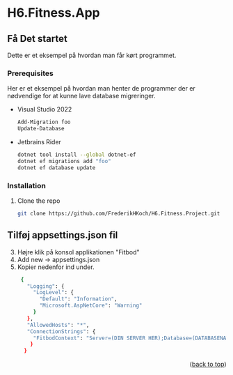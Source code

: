 # H6.Fitness.App
<!-- GETTING STARTED -->
## Få Det startet

Dette er et eksempel på hvordan man får kørt programmet.

### Prerequisites

Her er et eksempel på hvordan man henter de programmer der er nødvendige for at kunne lave database migreringer.
* Visual Studio 2022
  ```sh
  Add-Migration foo
  Update-Database
  ```
* Jetbrains Rider
  ```sh
  dotnet tool install --global dotnet-ef
  dotnet ef migrations add "foo"
  dotnet ef database update
  ```
### Installation

1. Clone the repo
   ```sh
   git clone https://github.com/FrederikHKoch/H6.Fitness.Project.git
   ```
## Tilføj appsettings.json fil
3. Højre klik på konsol applikationen "Fitbod"
4. Add new -> appsettings.json
5. Kopier nedenfor ind under.
   ```sh
    {
      "Logging": {
        "LogLevel": {
          "Default": "Information",
          "Microsoft.AspNetCore": "Warning"
        }
      },
      "AllowedHosts": "*",
      "ConnectionStrings": {
        "FitbodContext": "Server=(DIN SERVER HER);Database=(DATABASENAVN);Trusted_Connection=True;MultipleActiveResultSets=true;Integrated Security=true",
       } 
     }
   ```
<p align="right">(<a href="#readme-top">back to top</a>)</p>
